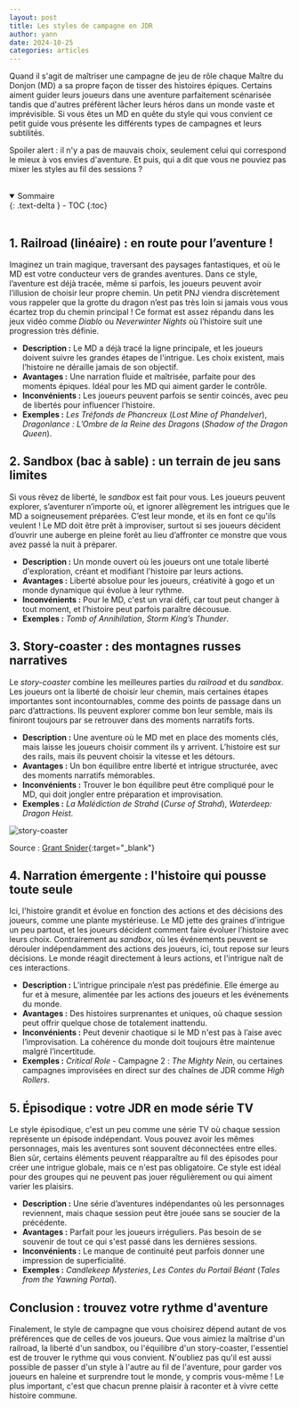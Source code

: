 ```yaml
---
layout: post
title: Les styles de campagne en JDR
author: yann
date: 2024-10-25
categories: articles
---
```


Quand il s'agit de maîtriser une campagne de jeu de rôle chaque Maître du Donjon (MD) a sa propre façon de tisser des histoires épiques. Certains aiment guider leurs joueurs dans une aventure parfaitement scénarisée tandis que d'autres préfèrent lâcher leurs héros dans un monde vaste et imprévisible. Si vous êtes un MD en quête du style qui vous convient ce petit guide vous présente les différents types de campagnes et leurs subtilités.

Spoiler alert : il n'y a pas de mauvais choix, seulement celui qui correspond le mieux à vos envies d'aventure. Et puis, qui a dit que vous ne pouviez pas mixer les styles au fil des sessions ?

<br />

<details open markdown="block">
  <summary>
    Sommaire
  </summary>
  {: .text-delta }
- TOC
{:toc}
</details>

<br />

## 1.  Railroad (linéaire) : en route pour l’aventure !

Imaginez un train magique, traversant des paysages fantastiques, et où le MD est votre conducteur vers de grandes aventures. Dans ce style, l’aventure est déjà tracée, même si parfois, les joueurs peuvent avoir l’illusion de choisir leur propre chemin. Un petit PNJ viendra discrètement vous rappeler que la grotte du dragon n’est pas très loin si jamais vous vous écartez trop du chemin principal ! Ce format est assez répandu dans les jeux vidéo comme *Diablo* ou *Neverwinter Nights* où l’histoire suit une progression très définie.

- **Description :** Le MD a déjà tracé la ligne principale, et les joueurs doivent suivre les grandes étapes de l'intrigue. Les choix existent, mais l’histoire ne déraille jamais de son objectif.
- **Avantages :** Une narration fluide et maîtrisée, parfaite pour des moments épiques. Idéal pour les MD qui aiment garder le contrôle.
- **Inconvénients :** Les joueurs peuvent parfois se sentir coincés, avec peu de libertés pour influencer l’histoire.
- **Exemples :** *Les Tréfonds de Phancreux* (*Lost Mine of Phandelver*), *Dragonlance : L’Ombre de la Reine des Dragons* (*Shadow of the Dragon Queen*).


## 2. Sandbox (bac à sable) : un terrain de jeu sans limites

Si vous rêvez de liberté, le *sandbox* est fait pour vous. Les joueurs peuvent explorer, s’aventurer n’importe où, et ignorer allègrement les intrigues que le MD a soigneusement préparées. C’est leur monde, et ils en font ce qu'ils veulent ! Le MD doit être prêt à improviser, surtout si ses joueurs décident d’ouvrir une auberge en pleine forêt au lieu d’affronter ce monstre que vous avez passé la nuit à préparer.

- **Description :** Un monde ouvert où les joueurs ont une totale liberté d'exploration, créant et modifiant l'histoire par leurs actions.
- **Avantages :** Liberté absolue pour les joueurs, créativité à gogo et un monde dynamique qui évolue à leur rythme.
- **Inconvénients :** Pour le MD, c'est un vrai défi, car tout peut changer à tout moment, et l’histoire peut parfois paraître décousue.
- **Exemples :** *Tomb of Annihilation*, *Storm King’s Thunder*.


## 3. Story-coaster : des montagnes russes narratives

Le *story-coaster* combine les meilleures parties du *railroad* et du *sandbox*. Les joueurs ont la liberté de choisir leur chemin, mais certaines étapes importantes sont incontournables, comme des points de passage dans un parc d’attractions. Ils peuvent explorer comme bon leur semble, mais ils finiront toujours par se retrouver dans des moments narratifs forts.

- **Description :** Une aventure où le MD met en place des moments clés, mais laisse les joueurs choisir comment ils y arrivent. L’histoire est sur des rails, mais ils peuvent choisir la vitesse et les détours.
- **Avantages :** Un bon équilibre entre liberté et intrigue structurée, avec des moments narratifs mémorables.
- **Inconvénients :** Trouver le bon équilibre peut être compliqué pour le MD, qui doit jongler entre préparation et improvisation.
- **Exemples :** *La Malédiction de Strahd* (*Curse of Strahd*), *Waterdeep: Dragon Heist*.

![story-coaster](https://blogger.googleusercontent.com/img/b/R29vZ2xl/AVvXsEh3VucTgOjR5CcBb9cfeHyM3GLEoPoWn3c-dTG3seX4ZSG86rGL6K51WXK7p6j6Xiw6BVLhSLoM7NIS5IB3Xvtn_9JDv0yT16RFAlhtOrZek_qSGkUqYU_fIf-jPMbzXER4vOKvEQNDwiI-/s1600/storycoaster-revisedblog.jpg)

Source : [Grant Snider](http://www.incidentalcomics.com/2013/07/the-story-coaster.html){:target="_blank"}


## 4. Narration émergente : l'histoire qui pousse toute seule

Ici, l'histoire grandit et évolue en fonction des actions et des décisions des joueurs, comme une plante mystérieuse. Le MD jette des graines d'intrigue un peu partout, et les joueurs décident comment faire évoluer l’histoire avec leurs choix. Contrairement au *sandbox*, où les événements peuvent se dérouler indépendamment des actions des joueurs, ici, tout repose sur leurs décisions. Le monde réagit directement à leurs actions, et l'intrigue naît de ces interactions.

- **Description :** L’intrigue principale n’est pas prédéfinie. Elle émerge au fur et à mesure, alimentée par les actions des joueurs et les événements du monde.
- **Avantages :** Des histoires surprenantes et uniques, où chaque session peut offrir quelque chose de totalement inattendu.
- **Inconvénients :** Peut devenir chaotique si le MD n'est pas à l’aise avec l’improvisation. La cohérence du monde doit toujours être maintenue malgré l’incertitude.
- **Exemples :** *Critical Role* - Campagne 2 : *The Mighty Nein*, ou certaines campagnes improvisées en direct sur des chaînes de JDR comme *High Rollers*.


## 5. Épisodique : votre JDR en mode série TV

Le style épisodique, c'est un peu comme une série TV où chaque session représente un épisode indépendant. Vous pouvez avoir les mêmes personnages, mais les aventures sont souvent déconnectées entre elles. Bien sûr, certains éléments peuvent réapparaître au fil des épisodes pour créer une intrigue globale, mais ce n'est pas obligatoire. Ce style est idéal pour des groupes qui ne peuvent pas jouer régulièrement ou qui aiment varier les plaisirs.

- **Description :** Une série d’aventures indépendantes où les personnages reviennent, mais chaque session peut être jouée sans se soucier de la précédente.
- **Avantages :** Parfait pour les joueurs irréguliers. Pas besoin de se souvenir de tout ce qui s'est passé dans les dernières sessions.
- **Inconvénients :** Le manque de continuité peut parfois donner une impression de superficialité.
- **Exemples :** *Candlekeep Mysteries*, *Les Contes du Portail Béant* (*Tales from the Yawning Portal*).


## Conclusion : trouvez votre rythme d'aventure

Finalement, le style de campagne que vous choisirez dépend autant de vos préférences que de celles de vos joueurs. Que vous aimiez la maîtrise d'un railroad, la liberté d'un sandbox, ou l'équilibre d'un story-coaster, l'essentiel est de trouver le rythme qui vous convient. N'oubliez pas qu'il est aussi possible de passer d'un style à l'autre au fil de l'aventure, pour garder vos joueurs en haleine et surprendre tout le monde, y compris vous-même ! Le plus important, c'est que chacun prenne plaisir à raconter et à vivre cette histoire commune.
